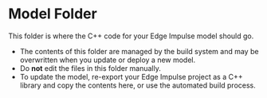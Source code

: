 # Model Folder

This folder is where the C++ code for your Edge Impulse model should go.

- The contents of this folder are managed by the build system and may be overwritten when you update or deploy a new model.
- Do **not** edit the files in this folder manually.
- To update the model, re-export your Edge Impulse project as a C++ library and copy the contents here, or use the automated build process.


